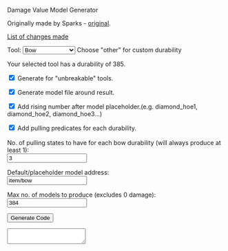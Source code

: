 <!-- HTML originally by Sparks accidentalgames.com -->
<script src="customTool.js"></script>
<p>Damage Value Model Generator</p>
<p>Originally made by Sparks - <a href="http://accidentalgames.com/media/durabilityModels.php">original</a>.</p>
<p><a href="https://github.com/geenium/damage-value-generator/blob/master/changes_list.txt" target="_blank">List of changes made</a></p>
<p>Tool: <select id="tool" onchange="durabilityInfo()">
<option value="bow">Bow</option>
<option value="carrot_on_a_stick">Carrot on a Stick</option>
<option value="diamond_hoe">Diamond Tool</option>
<option value="elytra">Elytra</option>
<option value="fishing_rod">Fishing Rod</option>
<option value="flint_and_steel">Flint &amp; Steel</option>
<option value="golden_hoe">Golden Tool</option>
<option value="iron_hoe">Iron Tool</option>
<option value="trident_in_hand">Trident</option>
<option value="shears">Shears</option>
<option value="shield">Shield</option>
<option value="stone_hoe">Stone Tool</option>
<option value="wooden_hoe">Wooden Tool</option>
<option value="clock">Clock</option>
<option value="compass">Compass</option>
<option value="other">Other</option>
</select>
<span class ="info">Choose "other" for custom durability</span></p>
<div id="durabilityInfo">Your selected tool has a durability of 385.</div>
<p id="unbreakableHide"><input type ="checkbox" id="unbreakable" checked="checked"/> Generate for "unbreakable" tools.</p>
<p><input type ="checkbox" id="model" checked="checked"/> Generate model file around result.</p>
<p><input type ="checkbox" id="inc" checked="checked"/> Add rising number after model placeholder.<span class="info">(e.g. diamond_hoe1, diamond_hoe2, diamond_hoe3...)</span></p>
<p id="elytraBroken" hidden="true"><input type ="checkbox" id="elytraBrokenCheck"/> Create a predicate for when the elytra is broken.</p>
<p id="shieldBlock" hidden="true"><input type ="checkbox" id="shieldBlockCheck"/> Add a blocking model for each durability.</p>
<p id="bowPulling"><input type ="checkbox" id="bowPullingCheck" checked="checked"/> Add pulling predicates for each durability.<br><br>No. of pulling states to have for each bow durability (will always produce at least 1):<br>
<input type="text" value="3" id="bowPullingNum"/></p>
<p id="tridentThrown" hidden="true"><input type ="checkbox" id="tridentThrownCheck"/> Add a throwing model for each durability.</p>
<p id="rodCast" hidden="true"><input type ="checkbox" id="rodCastCheck"/> Add a rod cast model for each durability.</p>
<p>Default/placeholder model address:<br>
<input type="text" id="address" value="item/bow"/></p>
<p id="newTextureNames" hidden="true"><input type ="checkbox" id="newTextureNamesCheck"/> Use 1.13 texture names by default.</p>
<p>Max no. of models to produce (excludes 0 damage):<br>
<input type="text" id="modelLimit" value="384"/></p>
<p><input type="button" value="Generate Code" id="generate" onclick="generate()"/></p>
<textarea readonly id="result" class="hidden"></textarea>
